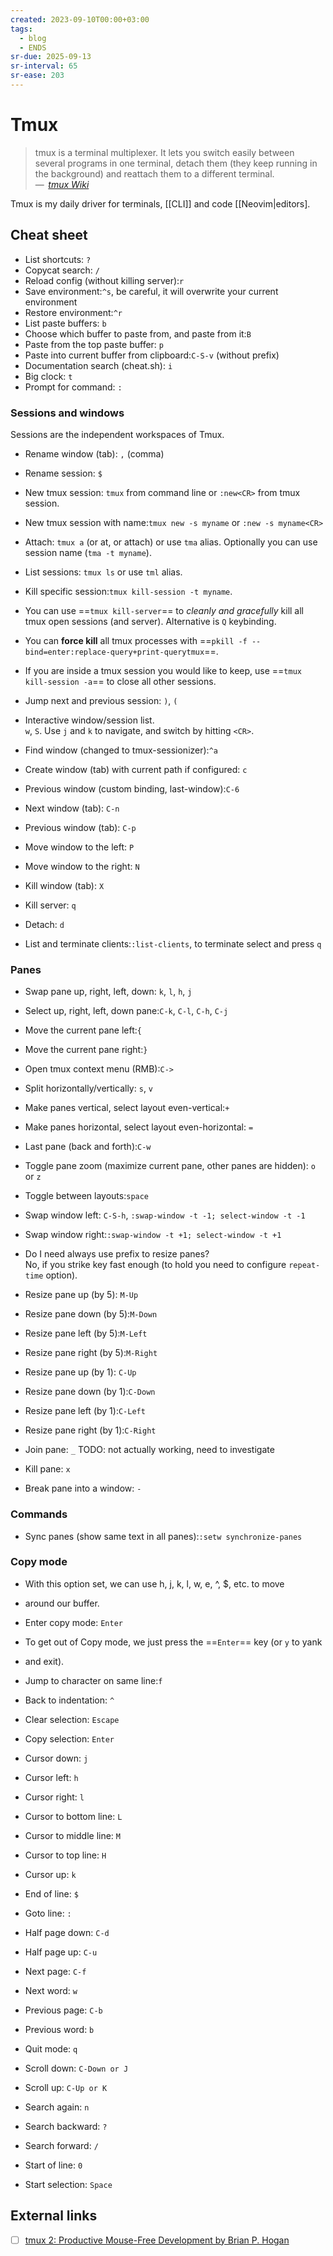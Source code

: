 ```yaml
---
created: 2023-09-10T00:00+03:00
tags:
  - blog
  - ENDS
sr-due: 2025-09-13
sr-interval: 65
sr-ease: 203
---
```


# Tmux

> tmux is a terminal multiplexer. It lets you switch easily between several programs in one terminal, detach them (they keep running in the background) and reattach them to a different terminal.\
> — <cite> [tmux Wiki](https://github.com/tmux/tmux/wiki)</cite>

Tmux is my daily driver for terminals, [[CLI]] and code [[Neovim|editors].

## Cheat sheet

- List shortcuts:<wbr class="f"> `?`
- Copycat search:<wbr class="f"> `/`
- Reload config (without killing server):<wbr class="f"> `r`
- Save environment:`^s`, be careful, it will overwrite your current environment
- Restore environment:`^r`
- List paste buffers:<wbr class="f"> `b`
- Choose which buffer to paste from, and paste from it:<wbr class="f"> `B`
- Paste from the top paste buffer:<wbr class="f"> `p`
- Paste into current buffer from clipboard:<wbr class="f"> `C-S-v` (without prefix)
- Documentation search (cheat.sh):<wbr class="f"> `i`
- Big clock:<wbr class="f"> `t`
- Prompt for command:<wbr class="f"> `:`

### Sessions and windows

Sessions are the independent workspaces of Tmux.

- Rename window (tab):<wbr class="f"> `,` (comma)
- Rename session:<wbr class="f"> `$`
- New tmux session:<wbr class="f"> `tmux` from command line or `:new<CR>` from tmux session. <!--SR:!2024-09-22,1,203-->
- New tmux session with name:<wbr class="f"> `tmux new -s myname` or `:new -s myname<CR>`
- Attach:<wbr class="f"> `tmux a` (or at, or attach) or use `tma` alias. Optionally you can use session name (`tma -t myname`). <!-- TODO: mux alias? -->
- List sessions:<wbr class="f"> `tmux ls` or use `tml` alias.
- Kill specific session:<wbr class="f"> `tmux kill-session -t myname`.
- You can use ==`tmux kill-server`== to _cleanly and gracefully_ kill all tmux open sessions (and server). Alternative is `Q` keybinding.
- You can **force kill** all tmux processes with ==`pkill -f --bind=enter:replace-query+print-querytmux`==.
- If you are inside a tmux session you would like to keep, use ==`tmux kill-session -a`== to close all other sessions.
- Jump next and previous session:<wbr class="f"> `)`, `(`
- Interactive window/session list.
  <br class="f">
`w`, `S`. Use `j` and `k` to navigate, and switch by hitting `<CR>`.
- Find window (changed to tmux-sessionizer):<wbr class="f"> `^a`
- Create window (tab) with current path if configured:<wbr class="f"> `c`
- Previous window (custom binding, last-window):<wbr class="f"> `C-6`

- Next window (tab):<wbr class="f"> `C-n`
- Previous window (tab):<wbr class="f"> `C-p`
- Move window to the left:<wbr class="f"> `P`
- Move window to the right:<wbr class="f"> `N`

- Kill window (tab):<wbr class="f"> `X`
- Kill server:<wbr class="f"> `q`
- Detach:<wbr class="f"> `d`
- List and terminate clients:<wbr class="f"> `:list-clients`, to terminate select and press `q`

### Panes

- Swap pane up, right, left, down:<wbr class="f"> `k`, `l`, `h`, `j`
- Select up, right, left, down pane:<wbr class="f"> `C-k`, `C-l`, `C-h`, `C-j` <!-- TODO: not working -->
- Move the current pane left:<wbr class="f"> `{`
- Move the current pane right:<wbr class="f"> `}`
- Open tmux context menu (RMB):<wbr class="f"> `C->`
- Split horizontally/vertically:<wbr class="f"> `s`, `v`
- Make panes vertical, select layout even-vertical:<wbr class="f"> `+`
- Make panes horizontal, select layout even-horizontal:<wbr class="f"> `=`
- Last pane (back and forth):<wbr class="f"> `C-w`
- Toggle pane zoom (maximize current pane, other panes are hidden):<wbr class="f"> `o` or `z`
- Toggle between layouts:<wbr class="f"> `space`

- Swap window left:<wbr class="f"> `C-S-h`, `:swap-window -t -1; select-window -t -1`
- Swap window right:<wbr class="f"> `:swap-window -t +1; select-window -t +1`

- Do I need always use prefix to resize panes?
  <br class="f">
No, if you strike key fast enough (to hold you need to configure `repeat-time` option).

- Resize pane up (by 5):<wbr class="f"> `M-Up`
- Resize pane down (by 5):<wbr class="f"> `M-Down`
- Resize pane left (by 5):<wbr class="f"> `M-Left`
- Resize pane right (by 5):<wbr class="f"> `M-Right`

- Resize pane up (by 1):<wbr class="f"> `C-Up`
- Resize pane down (by 1):<wbr class="f"> `C-Down`
- Resize pane left (by 1):<wbr class="f"> `C-Left`
- Resize pane right (by 1):<wbr class="f"> `C-Right`

- Join pane:<wbr class="f"> `_` TODO: not actually working, need to investigate
- Kill pane:<wbr class="f"> `x`
- Break pane into a window:<wbr class="f"> `-`

### Commands

- Sync panes (show same text in all panes):<wbr class="f"> `:setw synchronize-panes`

### Copy mode

- With this option set, we can use h, j, k, l, w, e, ^, $, etc. to move
- around our buffer.

- Enter copy mode:<wbr class="f"> `Enter`

- To get out of Copy mode, we just press the ==`Enter`== key (or `y` to yank
- and exit).

- Jump to character on same line:<wbr class="f"> `f`
- Back to indentation:<wbr class="f"> `^`
- Clear selection:<wbr class="f"> `Escape`
- Copy selection:<wbr class="f"> `Enter`
- Cursor down:<wbr class="f"> `j`
- Cursor left:<wbr class="f"> `h`
- Cursor right:<wbr class="f"> `l`
- Cursor to bottom line:<wbr class="f"> `L`
- Cursor to middle line:<wbr class="f"> `M`
- Cursor to top line:<wbr class="f"> `H`
- Cursor up:<wbr class="f"> `k`
- End of line:<wbr class="f"> `$`
- Goto line:<wbr class="f"> `:`
- Half page down:<wbr class="f"> `C-d`
- Half page up:<wbr class="f"> `C-u`
- Next page:<wbr class="f"> `C-f`
- Next word:<wbr class="f"> `w`
- Previous page:<wbr class="f"> `C-b`
- Previous word:<wbr class="f"> `b`
- Quit mode:<wbr class="f"> `q`
- Scroll down:<wbr class="f"> `C-Down or J`
- Scroll up:<wbr class="f"> `C-Up or K`
- Search again:<wbr class="f"> `n`
- Search backward:<wbr class="f"> `?`
- Search forward:<wbr class="f"> `/`
- Start of line:<wbr class="f"> `0`
- Start selection:<wbr class="f"> `Space`

## External links

- [ ] [tmux 2: Productive Mouse-Free Development by Brian P. Hogan](https://pragprog.com/titles/bhtmux2/tmux-2/)
